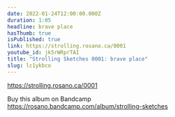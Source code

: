 ```yaml
---
date: 2022-01-24T12:00:00.000Z
duration: 1:05
headline: brave place
hasThumb: true
isPublished: true
link: https://strolling.rosano.ca/0001
youtube_id: jk5rWRprTAI
title: "Strolling Sketches 0001: brave place"
slug: lc1ykbco
---
```

https://strolling.rosano.ca/0001

Buy this album on Bandcamp https://rosano.bandcamp.com/album/strolling-sketches
